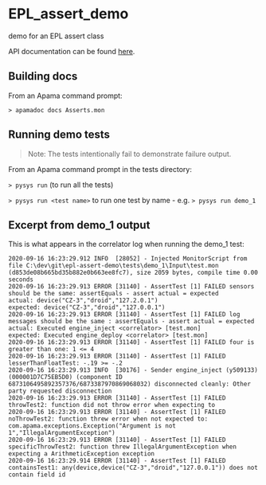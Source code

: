 # EPL_assert_demo

demo for an EPL assert class

API documentation can be found [here](https://sag-tgo.github.io/EPL_assert_demo/).

## Building docs
From an Apama command prompt:

`> apamadoc docs Asserts.mon`

## Running demo tests
> Note: The tests intentionally fail to demonstrate failure output.

From an Apama command prompt in the tests directory:

`> pysys run` (to run all the tests)

`> pysys run <test name>` to run one test by name - e.g. `> pysys run demo_1`

## Excerpt from demo_1 output
This is what appears in the correlator log when running the demo_1 test:
```
2020-09-16 16:23:29.912 INFO  [28052] - Injected MonitorScript from file C:\dev\git\epl-assert-demo\tests\demo_1\Input\test.mon (d853de08b665bd35b882e0b663ee8fc7), size 2059 bytes, compile time 0.00 seconds
2020-09-16 16:23:29.913 ERROR [31140] - AssertTest [1] FAILED sensors should be the same: assertEquals - assert actual = expected
actual: device("CZ-3","droid","127.2.0.1")
expected: device("CZ-3","droid","127.0.0.1")
2020-09-16 16:23:29.913 ERROR [31140] - AssertTest [1] FAILED log messages should be the same : assertEquals - assert actual = expected
actual: Executed engine_inject <correlator> [test.mon]
expected: Executed engine_deploy <correlator> [test.mon]
2020-09-16 16:23:29.913 ERROR [31140] - AssertTest [1] FAILED four is greater than one: 1 <= 4
2020-09-16 16:23:29.913 ERROR [31140] - AssertTest [1] FAILED lesserThanFloatTest: -.19 >= -.2
2020-09-16 16:23:29.913 INFO  [30176] - Sender engine_inject (y509133) (000001D7C75EB5D0) (component ID 6873106495892357376/6873387970869068032) disconnected cleanly: Other party requested disconnection
2020-09-16 16:23:29.913 ERROR [31140] - AssertTest [1] FAILED throwTest2: function did not throw error when expecting to
2020-09-16 16:23:29.913 ERROR [31140] - AssertTest [1] FAILED noThrowTest2: function threw error when not expected to: com.apama.exceptions.Exception("Argument is not 1","IllegalArgumentException")
2020-09-16 16:23:29.913 ERROR [31140] - AssertTest [1] FAILED specificThrowTest2: function threw IllegalArgumentException when expecting a ArithmeticException exception
2020-09-16 16:23:29.914 ERROR [31140] - AssertTest [1] FAILED containsTest1: any(device,device("CZ-3","droid","127.0.0.1")) does not contain field id
```
